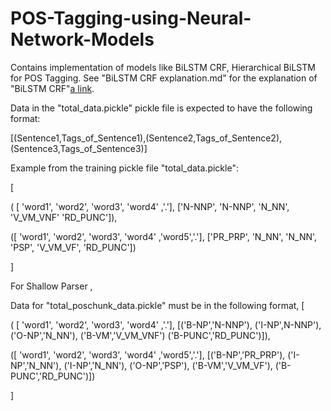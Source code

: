 # POS-Tagging-using-Neural-Network-Models
Contains implementation of models like BiLSTM CRF, Hierarchical BiLSTM for POS Tagging.
See "BiLSTM CRF explanation.md" for the explanation of "BiLSTM CRF"[a link](https://github.com/Murali81/POS-Tagging-using-Neural-Network-Models/blob/master/BiLSTM%20CRF%20explanation.md).

Data in the "total_data.pickle" pickle file is expected to have the following format:

[(Sentence1,Tags_of_Sentence1),(Sentence2,Tags_of_Sentence2),(Sentence3,Tags_of_Sentence3)]

Example from the training pickle file "total_data.pickle":

[

( [ 'word1', 'word2', 'word3', 'word4' ,'.'], ['N-NNP', 'N-NNP', 'N_NN', 'V_VM_VNF' 'RD_PUNC']),

([ 'word1', 'word2', 'word3', 'word4' ,'word5','.'], ['PR_PRP', 'N_NN', 'N_NN', 'PSP', 'V_VM_VF', 'RD_PUNC'])

]

For Shallow Parser ,

Data for "total_poschunk_data.pickle" must be in the following format,
[

( [ 'word1', 'word2', 'word3', 'word4' ,'.'], [('B-NP','N-NNP'), ('I-NP',N-NNP'), ('O-NP','N_NN'), ('B-VM','V_VM_VNF') ('B-PUNC','RD_PUNC')]),

([ 'word1', 'word2', 'word3', 'word4' ,'word5','.'], [('B-NP','PR_PRP'), ('I-NP','N_NN'), ('I-NP','N_NN'), ('O-NP','PSP'), ('B-VM','V_VM_VF'), ('B-PUNC','RD_PUNC')])

]
